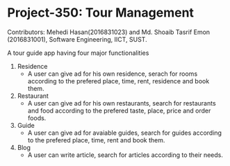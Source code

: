# Project-350: Tour Management

Contributors:
Mehedi Hasan(2016831023) and Md. Shoaib Tasrif Emon (2016831001),
Software Engineering, IICT, SUST.

A tour guide app having four major functionalities
1. Residence
   - A user can give ad for his own residence,  serach for rooms according to the prefered place, time, rent, residence and book them.
2. Restaurant
   - A user can give ad for his own restaurants, search for restaurants and food according to the prefered taste, place, price and order foods.
3. Guide
   - A user can give ad for avaiable guides, search for guides according to the prefered place, time, rent and book them.
4. Blog
   - A user can write article, search for articles according to their needs.
